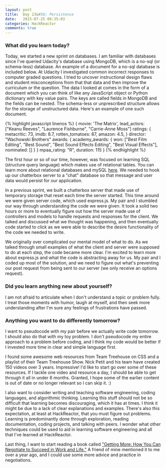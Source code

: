 ```yaml
---
layout: post
title:  Day 23&#58; Persistence
date:   2015-07-25 00:35:03
categories: HackReactor
comments: true
---
```



### What did you learn today?

Today, we started a new sprint on databases. I am familiar with databases since I've queried Udacity's database using MongoDB, which is a no-sql (or schema-less) database. An example of a document for a no-sql database is included below. At Udacity I investigated common incorrect responses to computer graded questions. I tried to uncover instructional design flaws and student misconceptions from that that data and then improve the curriculum or the question. The data I looked at comes in the form of a document which you can think of like any JavaScript object or Python dictionary with key value pairs. The keys are called fields in MongoDB and the fields can be nested. The schema-less or unprescribed structure allows for the storage of unstructured data. Here's an example of one such document.


{% highlight javascript linenos %}
{
  movie: 'The Matrix',
  lead_actors: ["Keanu Reeves", "Laurence Fishburne", "Carrie-Anne Moss"]
  ratings: {
    metacritic: 73,
    imdb: 8.7,
    rotten_tomatoes: 87,
    amazon: 4.5,
  }
  director: "Wachowski Brothers"
  awards: {
    academy_awards: {
      won: ["Best Film Editing", "Best Sound", "Best Sound Effects Editing", "Best Visual Effects"],
      nominated: []
    }
  }
  mpaa_rating: "R",
  duration: 115
}
{% endhighlight %}


The first hour or so of our time, however, was focused on learning SQL (structure query language) which makes use of relational tables. You can learn more about relational databases and mySQL [here](http://www.sitepoint.com/getting-started-mysql/). We needed to hook up our chatterbox server to a "chat" database so that message and user data would persist for our application.

In a previous sprint, we built a chatterbox server that made use of temporary storage that reset each time the server started. This time around we were given server code, which used express.js. My pair and I stumbled our way through understanding the code we were given. It took a solid two hours or more to eventually figure out how the server made use of controllers and models to handle requests and responses for the client. We talked and discussed what we thought was happening, and then eventually code started to click as we were able to describe the desire functionality of the code we needed to write.

We originally over complicated our mental model of what to do. As we talked through small examples of what the client and server were supposed to do at each step, the code became more clear. I'm excited to learn more about express.js and what the code is abstracting away for us. My pair and I coded up most of the solution, and we need to figure out what's preventing our post request from being sent to our server (we only receive an options request).


### Did you learn anything new about yourself?

I am not afraid to articulate when I don't understand a topic or problem fully. I treat those moments with humor, laugh at myself, and then seek more understanding after I'm sure any feelings of frustrations have passed.

### Anything you want to do differently tomorrow?

I want to pseudocode with my pair before we actually write code tomorrow. I should also do that with my toy problem. I don't pseudocode my entire approach to a problem before coding, and I think my code would be better if I invested more time in clear and simple language first.

I found some awesome web resources from Team Treehouse on CSS and a playlist of their Team Treehouse Show. Nick Petit and his team have created 150 videos over 3 years. Impressive! I'd like to start go over some of these resources. If I tackle one video and resource a day, I should be able to get through it all in under 6 months. Granted, I hope some of the earlier content is out of date or no longer relevant so I can skip it. :)

I also want to consider writing and teaching software engineering, coding languages, and algorithmic thinking. Learning this stuff should not be so difficult that learning becomes discouraging, which it has at times. I think it might be due to a lack of clear explanations and examples. There's also this expectation, at least at HackReactor, that you must figure out problems. Learning is predominantly done through exploration, reading documentation, coding projects, and talking with peers. I wonder what other techniques could be used to aid in learning software engineering and all that I've learned at HackReactor.

Last thing, I want to start reading a book called ["Getting More: How You Can Negotiate to Succeed in Work and Life."](http://www.gettingmore.com) A friend of mine mentioned it to me over a year ago, and I could use some more advice and practice in negotiations.

